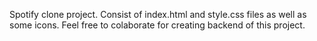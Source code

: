 Spotify clone project.
Consist of index.html and style.css files as well as some icons.
Feel free to colaborate for creating backend of this project.

